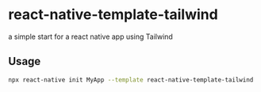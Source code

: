 # react-native-template-tailwind

a simple start for a react native app using Tailwind

## Usage

```bash
npx react-native init MyApp --template react-native-template-tailwind
```